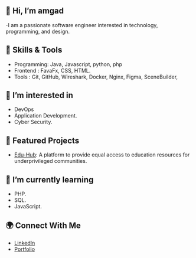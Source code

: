 ## 👋 Hi, I’m amgad
  -I am a passionate software engineer interested in technology, programming, and design.

## 🔧 Skills & Tools
  - Programming: Java, Javascript, python, php
  - Frontend   : FavaFx, CSS, HTML.
  - Tools      : Git, GitHub, Wireshark, Docker, Nginx, Figma, SceneBuilder,
  
## 👀 I’m interested in 
   - DevOps
   - Application Development.
   - Cyber Security.
     
## 🚀 Featured Projects
  - [Edu-Hub](https://github.com/Amgad/Edu-Hub): A platform to provide equal access to education resources for underprivileged communities.

## 🌱 I’m currently learning 
  - PHP.
  - SQL.
  - JavaScript.

## 🌍 Connect With Me
  - [LinkedIn](www.linkedin.com/in/amgad-al-ameri)
  - [Portfolio](https://www.canva.com/design/DAGSjMvNteM/X58xoLAxBEVXSPTO2Fb1DQ/view?utm_content=DAGSjMvNteM&utm_campaign=designshare&utm_medium=link&utm_source=editor)

